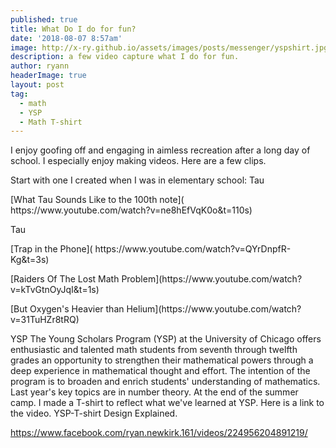 ```yaml
---
published: true
title: What Do I do for fun? 
date: '2018-08-07 8:57am'
image: http://x-ry.github.io/assets/images/posts/messenger/yspshirt.jpg
description: a few video capture what I do for fun. 
author: ryann	
headerImage: true
layout: post
tag:
  - math
  - YSP
  - Math T-shirt
---
```


I enjoy goofing off and engaging in aimless recreation after a long day of school. I especially enjoy making videos. Here are a few clips. 

Start with one I created when I was in elementary school: 
<span class="drop-cap">Tau</span>
<p align="left">[What Tau Sounds Like to the 100th note]( https://www.youtube.com/watch?v=ne8hEfVqK0o&t=110s)</p>
<span class="drop-cap">Tau</span>
<p align="left">[Trap in the Phone]( https://www.youtube.com/watch?v=QYrDnpfR-Kg&t=3s)</p>
<p align="left">[Raiders Of The Lost Math Problem](https://www.youtube.com/watch?v=kTvGtnOyJqI&t=1s)</p>
<p align="left">[But Oxygen's Heavier than Helium](https://www.youtube.com/watch?v=31TuHZr8tRQ)</p>









<span class="drop-cap">YSP</span> The Young Scholars Program (YSP) at the University of Chicago offers enthusiastic and talented math students from seventh through twelfth grades an opportunity to strengthen their mathematical powers through a deep experience in mathematical thought and effort. The intention of the program is to broaden and enrich students' understanding of mathematics. Last year's key topics are in number theory. At the end of the summer camp. I made a T-shirt to reflect what we've learned at YSP. Here is a link to the video. YSP-T-shirt Design Explained. 

https://www.facebook.com/ryan.newkirk.161/videos/224956204891219/





